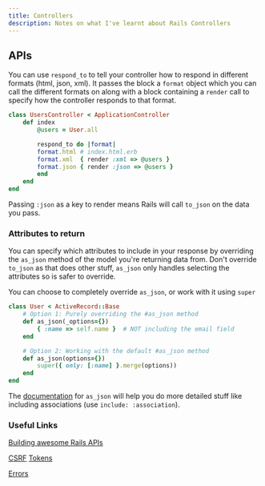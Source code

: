 ```yaml
---
title: Controllers
description: Notes on what I've learnt about Rails Controllers
---
```


## APIs

You can use `respond_to` to tell your controller how to respond in different formats (html, json, xml). It passes the block a `format` object which you can call the different formats on along with a block containing a `render` call to specify how the controller responds to that format.

```ruby
class UsersController < ApplicationController
    def index
        @users = User.all

        respond_to do |format|
        format.html # index.html.erb
        format.xml  { render :xml => @users }
        format.json { render :json => @users }
        end
    end
end
```

Passing `:json` as a key to render means Rails will call `to_json` on the data you pass.

### Attributes to return

You can specify which attributes to include in your response by overriding the `as_json` method of the model you're returning data from. Don't override `to_json` as that does other stuff, `as_json` only handles selecting the attributes so is safer to override.

You can choose to completely override `as_json`, or work with it using `super`

```ruby
class User < ActiveRecord::Base
    # Option 1: Purely overriding the #as_json method
    def as_json(_options={})
        { :name => self.name }  # NOT including the email field
    end

    # Option 2: Working with the default #as_json method
    def as_json(options={})
        super({ only: [:name] }.merge(options))
    end
end
```

The [documentation](https://api.rubyonrails.org/classes/ActiveModel/Serializers/JSON.html#method-i-as_json) for `as_json` will help you do more detailed stuff like including associations (use `include: :association`).

### Useful Links

[Building awesome Rails APIs](https://collectiveidea.com/blog/archives/2013/06/13/building-awesome-rails-apis-part-1)

[CSRF](https://stackoverflow.com/questions/7203304/warning-cant-verify-csrf-token-authenticity-rails) [Tokens](https://stackoverflow.com/questions/8503447/rails-how-to-add-csrf-protection-to-forms-created-in-javascript)

[Errors](https://guides.rubyonrails.org/layouts_and_rendering.html#using-head-to-build-header-only-responses)
